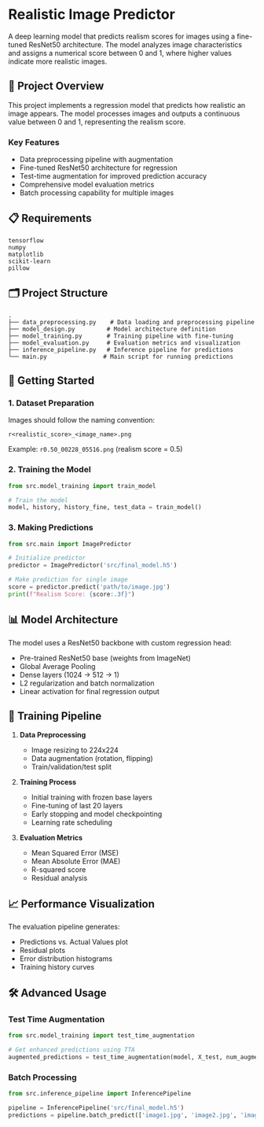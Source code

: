 # Realistic Image Predictor

A deep learning model that predicts realism scores for images using a fine-tuned ResNet50 architecture. The model analyzes image characteristics and assigns a numerical score between 0 and 1, where higher values indicate more realistic images.

## 🎯 Project Overview

This project implements a regression model that predicts how realistic an image appears. The model processes images and outputs a continuous value between 0 and 1, representing the realism score.

### Key Features

- Data preprocessing pipeline with augmentation
- Fine-tuned ResNet50 architecture for regression
- Test-time augmentation for improved prediction accuracy
- Comprehensive model evaluation metrics
- Batch processing capability for multiple images

## 📋 Requirements

```
tensorflow
numpy
matplotlib
scikit-learn
pillow
```

## 🗂️ Project Structure

```
.
├── data_preprocessing.py    # Data loading and preprocessing pipeline
├── model_design.py         # Model architecture definition
├── model_training.py       # Training pipeline with fine-tuning
├── model_evaluation.py     # Evaluation metrics and visualization
├── inference_pipeline.py   # Inference pipeline for predictions
└── main.py                # Main script for running predictions
```

## 🚀 Getting Started

### 1. Dataset Preparation

Images should follow the naming convention:
```
r<realistic_score>_<image_name>.png
```
Example: `r0.50_00228_05516.png` (realism score = 0.5)

### 2. Training the Model

```python
from src.model_training import train_model

# Train the model
model, history, history_fine, test_data = train_model()
```

### 3. Making Predictions

```python
from src.main import ImagePredictor

# Initialize predictor
predictor = ImagePredictor('src/final_model.h5')

# Make prediction for single image
score = predictor.predict('path/to/image.jpg')
print(f"Realism Score: {score:.3f}")
```

## 📊 Model Architecture

The model uses a ResNet50 backbone with custom regression head:
- Pre-trained ResNet50 base (weights from ImageNet)
- Global Average Pooling
- Dense layers (1024 -> 512 -> 1)
- L2 regularization and batch normalization
- Linear activation for final regression output

## 🔄 Training Pipeline

1. **Data Preprocessing**
   - Image resizing to 224x224
   - Data augmentation (rotation, flipping)
   - Train/validation/test split

2. **Training Process**
   - Initial training with frozen base layers
   - Fine-tuning of last 20 layers
   - Early stopping and model checkpointing
   - Learning rate scheduling

3. **Evaluation Metrics**
   - Mean Squared Error (MSE)
   - Mean Absolute Error (MAE)
   - R-squared score
   - Residual analysis

## 📈 Performance Visualization

The evaluation pipeline generates:
- Predictions vs. Actual Values plot
- Residual plots
- Error distribution histograms
- Training history curves

## 🛠️ Advanced Usage

### Test Time Augmentation

```python
from src.model_training import test_time_augmentation

# Get enhanced predictions using TTA
augmented_predictions = test_time_augmentation(model, X_test, num_augmentations=5)
```

### Batch Processing

```python
from src.inference_pipeline import InferencePipeline

pipeline = InferencePipeline('src/final_model.h5')
predictions = pipeline.batch_predict(['image1.jpg', 'image2.jpg', 'image3.jpg'])
```

